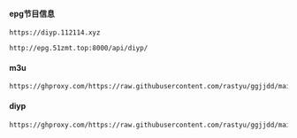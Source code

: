 #### epg节目信息
```
https://diyp.112114.xyz
```
```
http://epg.51zmt.top:8000/api/diyp/
```
#### m3u
```
https://ghproxy.com/https://raw.githubusercontent.com/rastyu/ggjjdd/main/iptv/iptv.m3u
```
#### diyp
```
https://ghproxy.com/https://raw.githubusercontent.com/rastyu/ggjjdd/main/iptv/diyp.txt
```
